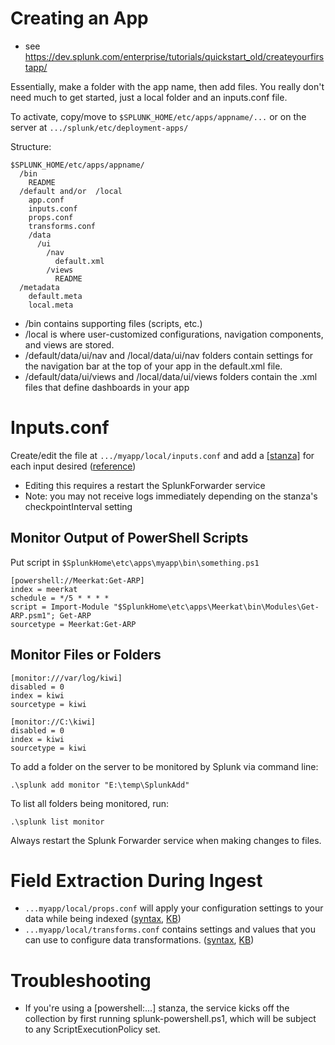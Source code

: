 # Creating an App
- see https://dev.splunk.com/enterprise/tutorials/quickstart_old/createyourfirstapp/

Essentially, make a folder with the app name, then add files. You really don't need much to get started, just a local folder and an inputs.conf file.

To activate, copy/move to ```$SPLUNK_HOME/etc/apps/appname/...``` or on the server at ```.../splunk/etc/deployment-apps/```

Structure:
```
$SPLUNK_HOME/etc/apps/appname/
  /bin
    README
  /default and/or  /local
    app.conf
    inputs.conf
    props.conf
    transforms.conf
    /data
      /ui
        /nav
          default.xml
        /views
          README
  /metadata
    default.meta
    local.meta
```
- /bin contains supporting files (scripts, etc.)
- /local is where user-customized configurations, navigation components, and views are stored.
- /default/data/ui/nav and /local/data/ui/nav folders contain settings for the navigation bar at the top of your app in the default.xml file.
- /default/data/ui/views and /local/data/ui/views folders contain the .xml files that define dashboards in your app


# Inputs.conf

Create/edit the file at ```.../myapp/local/inputs.conf``` and add a [\[stanza\]](https://docs.splunk.com/Splexicon:Stanza) for each input desired ([reference](https://docs.splunk.com/Documentation/Splunk/latest/Data/Monitorfilesanddirectorieswithinputs.conf))
- Editing this requires a restart the SplunkForwarder service
- Note: you may not receive logs immediately depending on the stanza's checkpointInterval setting

## Monitor Output of PowerShell Scripts
Put script in ```$SplunkHome\etc\apps\myapp\bin\something.ps1```
```
[powershell://Meerkat:Get-ARP]
index = meerkat
schedule = */5 * * * *
script = Import-Module "$SplunkHome\etc\apps\Meerkat\bin\Modules\Get-ARP.psm1"; Get-ARP
sourcetype = Meerkat:Get-ARP
```

## Monitor Files or Folders

```
[monitor:///var/log/kiwi]
disabled = 0
index = kiwi
sourcetype = kiwi

[monitor://C:\kiwi]
disabled = 0
index = kiwi
sourcetype = kiwi
```

To add a folder on the server to be monitored by Splunk via command line:
```
.\splunk add monitor "E:\temp\SplunkAdd"
```

To list all folders being monitored, run:
```
.\splunk list monitor
```

Always restart the Splunk Forwarder service when making changes to files.

# Field Extraction During Ingest
- ```...myapp/local/props.conf``` will apply your configuration settings to your data while being indexed ([syntax](http://docs.splunk.com/Documentation/Splunk/latest/Admin/Propsconf), [KB](https://docs.splunk.com/Documentation/Splunk/latest/Knowledge/Configurecalculatedfieldswithprops.conf))
- ```...myapp/local/transforms.conf``` contains settings and values that you can use to configure data transformations. ([syntax](https://docs.splunk.com/Documentation/Splunk/latest/Admin/Transformsconf), [KB](https://docs.splunk.com/Documentation/Splunk/latest/Knowledge/Configureadvancedextractionswithfieldtransforms))


# Troubleshooting
- If you're using a \[powershell:...\] stanza, the service kicks off the collection by first running splunk-powershell.ps1, which will be subject to any ScriptExecutionPolicy set.
